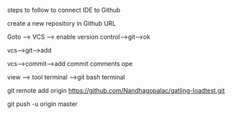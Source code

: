 steps to follow to connect IDE to Github 

create a new repository in Github URL 

Goto --> VCS --> enable version control-->git-->ok 

vcs-->git-->add 

vcs-->commit-->add commit comments ope

view --> tool terminal -->git bash terminal 

git remote add origin https://github.com/Nandhagopalac/gatling-loadtest.git

git push -u origin master
